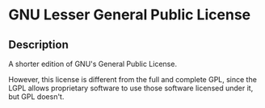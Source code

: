 # GNU Lesser General Public License 

## Description

A shorter edition of GNU's General Public License.

However, this license is different from the full and complete GPL, since the LGPL allows proprietary software to use those software licensed under it, but GPL doesn't.
